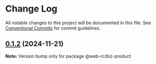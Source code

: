 # Change Log

All notable changes to this project will be documented in this file.
See [Conventional Commits](https://conventionalcommits.org) for commit guidelines.

## [0.1.2](https://github.com/weidyg/web-rc/compare/@web-rc/biz-product@0.1.1...@web-rc/biz-product@0.1.2) (2024-11-21)

**Note:** Version bump only for package @web-rc/biz-product
